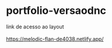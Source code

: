 # portfolio-versaodnc
link de acesso ao layout<br>                                                                                                                                                                    
https://melodic-flan-de4038.netlify.app/
